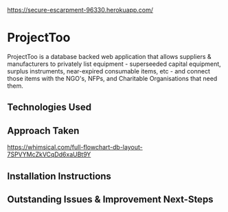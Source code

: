 
https://secure-escarpment-96330.herokuapp.com/

# ProjectToo

ProjectToo is a database backed web application that allows suppliers & manufacturers to privately list equipment - superseeded capital equipment, surplus instruments, near-expired consumable items, etc - and connect those items with the NGO's, NFPs, and Charitable Organisations that need them.

## Technologies Used

## Approach Taken

https://whimsical.com/full-flowchart-db-layout-7SPVYMcZkVCqDd6xaUBt9Y

## Installation Instructions

## Outstanding Issues & Improvement Next-Steps
